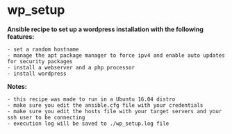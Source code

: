 # wp_setup

**Ansible recipe to set up a wordpress installation with the following features:**
```
- set a random hostname
- manage the apt package manager to force ipv4 and enable auto updates for security packages
- install a webserver and a php processor
- install wordpress
```

**Notes:**

```
- this recipe was made to run in a Ubuntu 16.04 distro
- make sure you edit the ansible.cfg file with your credentials
- make sure you edit the hosts file with your target servers and your ssh user to be connecting
- execution log will be saved to ./wp_setup.log file
```

